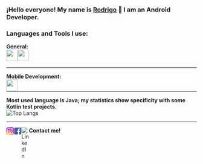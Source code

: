 ### ¡Hello everyone! My name is [Rodrigo](https://github.com/Ferre-89) 👋 I am an Android Developer. 

### Languages and Tools I use:

__General:__ 
<br />
<img align="bottom" src="https://raw.githubusercontent.com/jmnote/z-icons/master/svg/git.svg" width="30" height="30" />
<img align="left" src="https://raw.githubusercontent.com/jmnote/z-icons/master/svg/github.svg" width="30" height="30" />
<br />

---
__Mobile Development:__
<br />
<img align="left" src="https://raw.githubusercontent.com/jmnote/z-icons/master/svg/java.svg" width="30" height="30" />
<br />

---
__Most used language is Java; my statistics show specificity with some Kotlin test projects.__
<br />
![Top Langs](https://github-readme-stats.vercel.app/api/top-langs/?username=Ferre-89&show_icons=true&theme=tokyonight)
<br />

---
__Contact me!__
[<img align="left" alt="Instagram" width="20px" src="https://github.com/wle8300/instagram-logo/blob/master/logo.svg" />](https://www.instagram.com/rodri.ferreira.89/)
[<img align="left" alt="Facebook" width="20px" src="https://raw.githubusercontent.com/devicons/devicon/2809b567852a4648062a2d3e7c1c531367458c0b/icons/facebook/facebook-original.svg" />](https://www.facebook.com/rodrigo.ferreira.79677/)
[<img align="left" alt="LinkedIn" width="20px" src="https://cdn.worldvectorlogo.com/logos/linkedin-icon-2.svg" />](https://www.linkedin.com/in/rodrigoferreira1989/)



